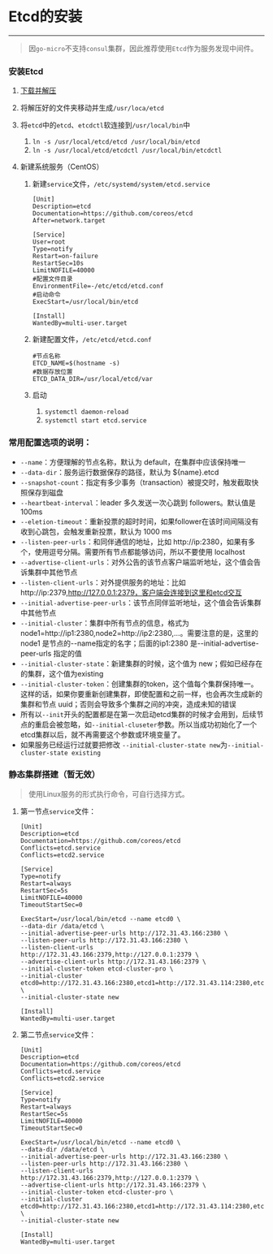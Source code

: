 # Etcd的安装

---

>  因`go-micro`不支持`consul`集群，因此推荐使用`Etcd`作为服务发现中间件。

### 安装Etcd

1. [下载并解压](https://github.com/coreos/etcd/releases)

2. 将解压好的文件夹移动并生成`/usr/loca/etcd`

3. 将`etcd`中的`etcd`、`etcdctl`软连接到`/usr/local/bin`中
   1. `ln -s /usr/local/etcd/etcd /usr/local/bin/etcd`
   2. `ln -s /usr/local/etcd/etcdctl /usr/local/bin/etcdctl`

4. 新建系统服务（CentOS）

   1. 新建`service`文件，`/etc/systemd/system/etcd.service`

      ```shell
      [Unit]
      Description=etcd
      Documentation=https://github.com/coreos/etcd
      After=network.target
      
      [Service]
      User=root
      Type=notify
      Restart=on-failure
      RestartSec=10s
      LimitNOFILE=40000
      #配置文件目录
      EnvironmentFile=-/etc/etcd/etcd.conf
      #启动命令
      ExecStart=/usr/local/bin/etcd
      
      [Install]
      WantedBy=multi-user.target
      ```

   2. 新建配置文件，`/etc/etcd/etcd.conf`

      ```shell
      #节点名称
      ETCD_NAME=$(hostname -s)
      #数据存放位置
      ETCD_DATA_DIR=/usr/local/etcd/var
      ```

   3. 启动

      1. `systemctl daemon-reload`
      2. `systemctl start etcd.service`

### 常用配置选项的说明：

- `--name`：方便理解的节点名称，默认为 default，在集群中应该保持唯一
- `--data-dir`：服务运行数据保存的路径，默认为 ${name}.etcd
- `--snapshot-count`：指定有多少事务（transaction）被提交时，触发截取快照保存到磁盘
- `--heartbeat-interval`：leader 多久发送一次心跳到 followers。默认值是 100ms
- `--eletion-timeout`：重新投票的超时时间，如果follower在该时间间隔没有收到心跳包，会触发重新投票，默认为 1000 ms
- `--listen-peer-urls`：和同伴通信的地址，比如 http://ip:2380，如果有多个，使用逗号分隔。需要所有节点都能够访问，所以不要使用 localhost
- `--advertise-client-urls`：对外公告的该节点客户端监听地址，这个值会告诉集群中其他节点
- `--listen-client-urls`：对外提供服务的地址：比如 http://ip:2379,http://127.0.0.1:2379，客户端会连接到这里和etcd交互
- `--initial-advertise-peer-urls`：该节点同伴监听地址，这个值会告诉集群中其他节点
- `--initial-cluster`：集群中所有节点的信息，格式为 node1=http://ip1:2380,node2=http://ip2:2380,…。需要注意的是，这里的 node1 是节点的--name指定的名字；后面的ip1:2380 是--initial-advertise-peer-urls 指定的值
- `--initial-cluster-state`：新建集群的时候，这个值为 new；假如已经存在的集群，这个值为existing
- `--initial-cluster-token`：创建集群的token，这个值每个集群保持唯一。这样的话，如果你要重新创建集群，即使配置和之前一样，也会再次生成新的集群和节点 uuid；否则会导致多个集群之间的冲突，造成未知的错误
- 所有以`--init`开头的配置都是在第一次启动etcd集群的时候才会用到，后续节点的重启会被忽略，如`--initial-cluseter`参数。所以当成功初始化了一个etcd集群以后，就不再需要这个参数或环境变量了。
- 如果服务已经运行过就要把修改 `--initial-cluster-state new`为`--initial-cluster-state existing`

### 静态集群搭建（暂无效）

> 使用Linux服务的形式执行命令，可自行选择方式。

1. 第一节点`service`文件：

   ```shell
   [Unit]
   Description=etcd
   Documentation=https://github.com/coreos/etcd
   Conflicts=etcd.service
   Conflicts=etcd2.service
   
   [Service]
   Type=notify
   Restart=always
   RestartSec=5s
   LimitNOFILE=40000
   TimeoutStartSec=0
   
   ExecStart=/usr/local/bin/etcd --name etcd0 \
   --data-dir /data/etcd \
   --initial-advertise-peer-urls http://172.31.43.166:2380 \
   --listen-peer-urls http://172.31.43.166:2380 \
   --listen-client-urls http://172.31.43.166:2379,http://127.0.0.1:2379 \
   --advertise-client-urls http://172.31.43.166:2379 \
   --initial-cluster-token etcd-cluster-pro \
   --initial-cluster etcd0=http://172.31.43.166:2380,etcd1=http://172.31.43.114:2380,etcd2=http://172.31.34.237:2380 \
   --initial-cluster-state new
   
   [Install]
   WantedBy=multi-user.target
   ```

2. 第二节点`service`文件：

   ```shell
   [Unit]
   Description=etcd
   Documentation=https://github.com/coreos/etcd
   Conflicts=etcd.service
   Conflicts=etcd2.service
   
   [Service]
   Type=notify
   Restart=always
   RestartSec=5s
   LimitNOFILE=40000
   TimeoutStartSec=0
   
   ExecStart=/usr/local/bin/etcd --name etcd0 \
   --data-dir /data/etcd \
   --initial-advertise-peer-urls http://172.31.43.166:2380 \
   --listen-peer-urls http://172.31.43.166:2380 \
   --listen-client-urls http://172.31.43.166:2379,http://127.0.0.1:2379 \
   --advertise-client-urls http://172.31.43.166:2379 \
   --initial-cluster-token etcd-cluster-pro \
   --initial-cluster etcd0=http://172.31.43.166:2380,etcd1=http://172.31.43.114:2380,etcd2=http://172.31.34.237:2380 \
   --initial-cluster-state new
   
   [Install]
   WantedBy=multi-user.target
   ```

   